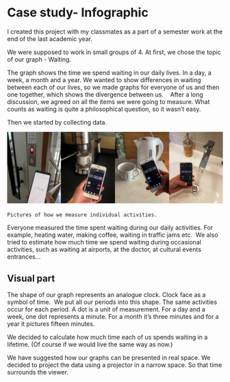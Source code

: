 # Case study- Infographic

I created this project with my classmates as a part of a semester work at the end of the last academic year. 

We were supposed to work in small groups of 4. At first, we chose the topic of our graph - Waiting. 

The graph shows the time we spend waiting in our daily lives. In a day, a week, a month and a year. We wanted to show differences in waiting between each of our lives, so we made graphs for everyone of us and then one together, which shows the divergence between us. 
 
After a long discussion, we agreed on all the items we were going to measure. What counts as waiting is quite a philosophical question, so it wasn’t easy.

Then we started by collecting data. 

![mereni cekani](./img/mereni-fotky.png)

`Pictures of how we measure individual activities.`


Everyone measured the time spent waiting during our daily activities. For example, heating water, making coffee, waiting in traffic jams etc. 
We also tried to estimate how much time we spend waiting during occasional activities, such as waiting at airports, at the doctor, at cultural events entrances…

## Visual part

The shape of our graph represents an analogue clock. Clock face as a symbol of time. 
We put all our periods into this shape. The same activities occur for each period.
A dot is a unit of measurement. For a day and a week, one dot represents a minute. For a month it’s three minutes and for a year it pictures fifteen minutes.

We decided to calculate how much time each of us spends waiting in a lifetime. (Of course if we would live the same way as now.) 

We have suggested how our graphs can be presented in real space. We decided to project the data using a projector in a narrow space. So that time surrounds the viewer.
